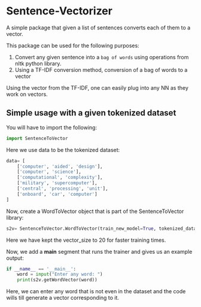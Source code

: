 # Sentence-Vectorizer
A simple package that given a list of sentences converts each of them to a vector.

This package can be used for the following purposes:

1. Convert any given sentence into a `bag of words` using operations from nltk python library.
2. Using a TF-IDF conversion method, conversion of a bag of words to a vector

Using the vector from the TF-IDF, one can easily plug into any NN as they work on vectors.

## Simple usage with a given tokenized dataset
You will have to import the following:
```python
import SentenceToVector
```
Here we use data to be the tokenized dataset:
```python
data= [
    ['computer', 'aided', 'design'],
    ['computer', 'science'],
    ['computational', 'complexity'],
    ['military', 'supercomputer'],
    ['central', 'processing', 'unit'],
    ['onboard', 'car', 'computer']
]
```
Now, create a WordToVector object that is part of the SentenceToVector library:
```python
s2v= SentenceToVector.WordToVector(train_new_model=True, tokenized_dataset=data, vector_size=20)
```
Here we have kept the vector_size to 20 for faster training times.

Now, we add a __main__ segment that runs the trainer and gives us an example output:
```python
if __name__ == '__main__':
    word = input("Enter any word: ")
    print(s2v.getWordVector(word))
```
Here, we can enter any word that is not even in the dataset and the code wills till generate a vector corresponding to it.
